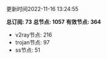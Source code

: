 更新时间2022-11-16 13:24:55

**总订阅: 73**
**总节点: 1057**
**有效节点: 364**
- v2ray节点: 216
- trojan节点: 97
- ss节点: 51

